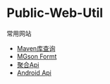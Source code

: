 # Public-Web-Util
常用网站
  - [Maven库查询](https://mvnrepository.com/)
  - [MGson Formt](http://www.kjson.com/jsoneditor/)
  - [聚合Api](https://www.juhe.cn/)
  - [Android Api](https://developer.android.google.cn/)


